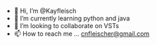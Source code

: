 - 👋 Hi, I’m @Kayfleisch
- 🌱 I’m currently learning python and java
- 💞️ I’m looking to collaborate on VSTs 
- 📫 How to reach me ... cnfleischer@gmail.com

<!---
Kayfleisch/Kayfleisch is a ✨ special ✨ repository because its `README.md` (this file) appears on your GitHub profile.
You can click the Preview link to take a look at your changes.
--->
